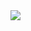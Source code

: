 <picture>
  <source
    srcset="https://github-readme-stats-five-lilac-15.vercel.app/api?username=TresSims&show_icons=true&theme=dark"
    media="(prefers-color-scheme: dark)"
  />
  <source
    srcset="https://github-readme-stats-five-lilac-15.vercel.app/api?username=TresSims&show_icons=true"
    media="(prefers-color-scheme: light), (prefers-color-scheme: no-preference)"
  />
  <img src="https://github-readme-stats-five-lilac-15.vercel.app/api?username=TresSims&show_icons=true" />
</picture>
